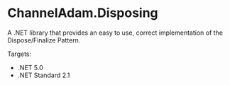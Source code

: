 # ChannelAdam.Disposing

A .NET library that provides an easy to use, correct implementation of the Dispose/Finalize Pattern.

Targets:

- .NET 5.0
- .NET Standard 2.1
